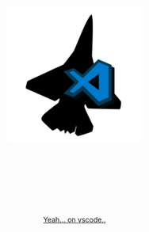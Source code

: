 <center>

<br><br><br><br>

<p align="center"><img src="media/intercode.svg" width="275"></p>

<br><br><br><br>


<br><br>
<p align="center"> 
  <a href="https://intercept.cc">Yeah... on vscode..</a>
</p>

</center>

<br><br><br><br>
<br><br><br><br>



